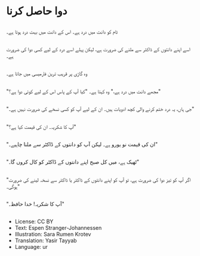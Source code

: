 # دوا حاصل کرنا

##
ٹام کو دانت میں درد ہے۔ اس کے دانت میں بہت درد ہوتا ہے۔

##
اسے اپنے دانتوں کے ڈاکٹر سے ملنے کی ضرورت ہے، لیکن پہلے اسے درد کے لیے کسی دوا کی ضرورت ہے۔

##
وہ گاڑی پر قریب ترین فارمیسی میں جاتا ہے۔

##
"مجھے دانت میں درد ہے،" وہ کہتا ہے۔ "کیا آپ کے پاس اس کے لیے کوئی دوا ہے؟"

##
"جی ہاں، یہ درد ختم کرنے والی کچھ ادویات ہیں۔ ان کے لیے آپ کو کسی نسخے کی ضرورت نہیں ہے۔"

##
"آپ کا شکریہ۔ ان کی قیمت کیا ہے؟"

##
"ان کی قیمت نو یورو ہے۔ لیکن آپ کو دانتوں کے ڈاکٹر سے ملنا چاہیے۔"

##
"ٹھیک ہے، میں کل صبح اپنے دانتوں کے ڈاکٹر کو کال کروں گا۔"

##
"اگر آپ کو تیز دوا کی ضرورت ہے، تو آپ کو اپنے دانتوں کے ڈاکٹر یا ڈاکٹر سے نسخہ لینے کی ضرورت ہوگی۔"

##
"آپ کا شکریہ! خدا حافظ۔"

##
* License: CC BY
* Text: Espen Stranger-Johannessen
* Illustration: Sara Rumen Krotev
* Translation: Yasir Tayyab
* Language: ur
